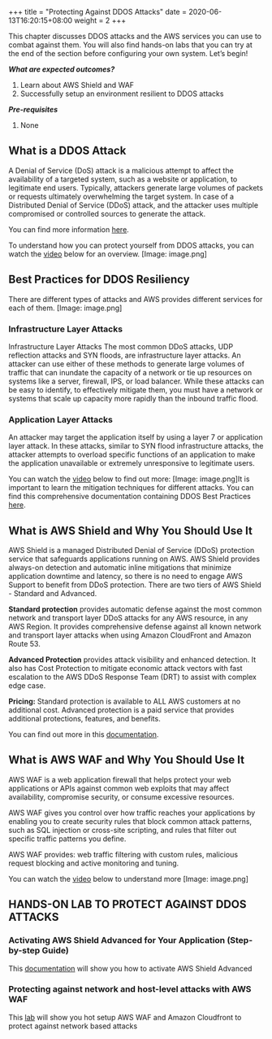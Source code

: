 +++
title = "Protecting Against DDOS Attacks"
date =  2020-06-13T16:20:15+08:00
weight = 2
+++

This chapter discusses DDOS attacks and the AWS services you can use to combat against them. You will also find hands-on labs that you can try at the end of the section before configuring your own system. Let’s begin!

**_**What are expected outcomes?**_**

1. Learn about AWS Shield and WAF
2. Successfully setup an environment resilient to DDOS attacks

**_**Pre-requisites**_**

1. None

## ****What is a DDOS Attack****

A Denial of Service (DoS) attack is a malicious attempt to affect the availability of a targeted system, such as a website or application, to legitimate end users. Typically, attackers generate large volumes of packets or requests ultimately overwhelming the target system. In case of a Distributed Denial of Service (DDoS) attack, and the attacker uses multiple compromised or controlled sources to generate the attack.

You can find more information [here](https://aws.amazon.com/shield/ddos-attack-protection/).

To understand how you can protect yourself from DDOS attacks, you can watch the [video](https://www.youtube.com/watch?v=d0EE1HuZSEU) below for an overview.
[Image: image.png]


## ****Best Practices for DDOS Resiliency****

There are different types of attacks and AWS provides different services for each of them.
[Image: image.png]

### Infrastructure Layer Attacks

Infrastructure Layer Attacks The most common DDoS attacks, UDP reflection attacks and SYN floods, are infrastructure layer attacks. An attacker can use either of these methods to generate large volumes of traffic that can inundate the capacity of a network or tie up resources on systems like a server, firewall, IPS, or load balancer. While these attacks can be easy to identify, to effectively mitigate them, you must have a network or systems that scale up capacity more rapidly than the inbound traffic flood.

### Application Layer Attacks

An attacker may target the application itself by using a layer 7 or application layer attack. In these attacks, similar to SYN flood infrastructure attacks, the attacker attempts to overload specific functions of an application to make the application unavailable or extremely unresponsive to legitimate users. 

You can watch the [video](https://www.youtube.com/watch?v=HnoZS5jj7pk&t=3s) below to find out more:
[Image: image.png]It is important to learn the mitigation techniques for different attacks. You can find this comprehensive documentation containing DDOS Best Practices [here](https://d1.awsstatic.com/whitepapers/Security/DDoS_White_Paper.pdf).

## **What is AWS Shield and Why You Should Use It**

AWS Shield is a managed Distributed Denial of Service (DDoS) protection service that safeguards applications running on AWS. AWS Shield provides always-on detection and automatic inline mitigations that minimize application downtime and latency, so there is no need to engage AWS Support to benefit from DDoS protection. There are two tiers of AWS Shield - Standard and Advanced.

**Standard protection** provides automatic defense against the most common network and transport layer DDoS attacks for any AWS resource, in any AWS Region. It provides comprehensive defense against all known network and transport layer attacks when using Amazon CloudFront and Amazon Route 53.

**Advanced Protection** provides attack visibility and enhanced detection. It also has Cost Protection to mitigate economic attack vectors with fast escalation to the AWS DDoS Response Team (DRT) to assist with complex edge case.

**Pricing:** Standard protection is available to ALL AWS customers at no additional cost. Advanced protection is a paid service that provides additional protections, features, and benefits.

You can find out more in this [documentation](https://docs.aws.amazon.com/waf/latest/developerguide/ddos-overview.html).

## **What is AWS WAF and Why You Should Use It**

AWS WAF is a web application firewall that helps protect your web applications or APIs against common web exploits that may affect availability, compromise security, or consume excessive resources. 

AWS WAF gives you control over how traffic reaches your applications by enabling you to create security rules that block common attack patterns, such as SQL injection or cross-site scripting, and rules that filter out specific traffic patterns you define. 

AWS WAF provides: web traffic filtering with custom rules, malicious request blocking and active monitoring and tuning.

You can watch the [video](https://www.youtube.com/watch?v=2lAcE3NA2UU) below to understand more
[Image: image.png]

## ****HANDS-ON LAB TO PROTECT AGAINST DDOS ATTACKS****

### Activating AWS Shield Advanced for Your Application (Step-by-step Guide)

This [documentation](https://docs.aws.amazon.com/waf/latest/developerguide/enable-ddos-prem.html) will show you how to activate AWS Shield Advanced

### Protecting against network and host-level attacks with AWS WAF

This [lab](https://wellarchitectedlabs.com/Security/200_CloudFront_with_WAF_Protection/README.html) will show you hot setup AWS WAF and Amazon Cloudfront to protect against network based attacks



